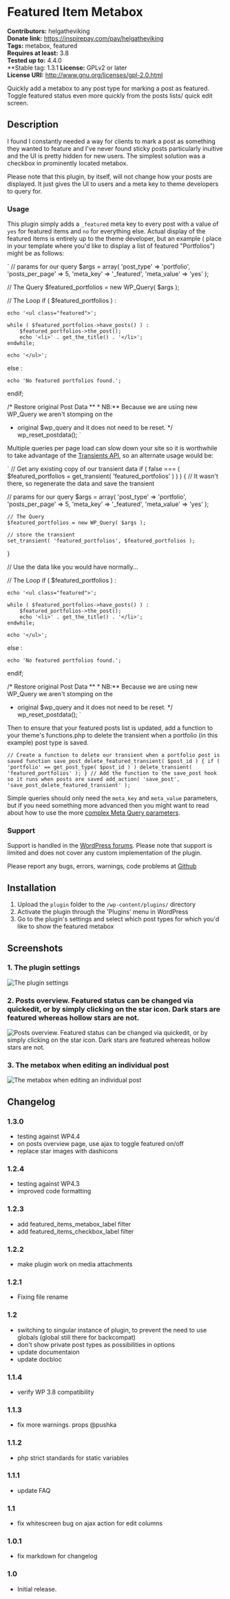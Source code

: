# Featured Item Metabox #
**Contributors:** helgatheviking  
**Donate link:** https://inspirepay.com/pay/helgatheviking  
**Tags:** metabox, featured  
**Requires at least:** 3.8  
**Tested up to:** 4.4.0    
**Stable tag: 1.3.1
**License:** GPLv2 or later  
**License URI:** http://www.gnu.org/licenses/gpl-2.0.html  

Quickly add a metabox to any post type for marking a post as featured.  Toggle featured status even more quickly from the posts lists/ quick edit screen.

## Description ##

I found I constantly needed a way for clients to mark a post as something they wanted to feature and I've never found sticky posts particularly inuitive and the UI is pretty hidden for new users.  The simplest solution was a checkbox in prominently located metabox.

Please note that this plugin, by itself, will not change how your posts are displayed.  It just gives the UI to users and a meta key to theme developers to query for.

### Usage ###

This plugin simply adds a `_featured` meta key to every post with a value of `yes` for featured items and `no` for everything else.  Actual display of the featured items is entirely up to the theme developer, but an example ( place in your template where you'd like to display a list of featured "Portfolios") might be as follows:

`
// params for our query
$args = array(
	'post_type' => 'portfolio',
   'posts_per_page'  => 5,
   'meta_key'        => '_featured',
   'meta_value'      => 'yes'
);

// The Query
$featured_portfolios = new WP_Query( $args );

// The Loop
if ( $featured_portfolios ) :

	echo '<ul class="featured">';

	while ( $featured_portfolios->have_posts() ) :
		$featured_portfolios->the_post();
		echo '<li>' . get_the_title() . '</li>';
	endwhile;

	echo '</ul>';

else :

	echo 'No featured portfolios found.';

endif;

/* Restore original Post Data
** * NB:** Because we are using new WP_Query we aren't stomping on the  
 * original $wp_query and it does not need to be reset.
*/
wp_reset_postdata();
`

Multiple queries per page load can slow down your site so it is worthwhile to take advantage of the [Transients API](http://codex.wordpress.org/Transients_API), so an alternate usage would be:

`
// Get any existing copy of our transient data
if ( false === ( $featured_portfolios = get_transient( 'featured_portfolios' ) ) ) {
    // It wasn't there, so regenerate the data and save the transient

   // params for our query
	$args = array(
		'post_type' => 'portfolio',
	   'posts_per_page'  => 5,
	   'meta_key'        => '_featured',
	   'meta_value'      => 'yes'
	);

	// The Query
	$featured_portfolios = new WP_Query( $args );

	// store the transient
	set_transient( 'featured_portfolios', $featured_portfolios );

}

// Use the data like you would have normally...

// The Loop
if ( $featured_portfolios ) :

	echo '<ul class="featured">';

	while ( $featured_portfolios->have_posts() ) :
		$featured_portfolios->the_post();
		echo '<li>' . get_the_title() . '</li>';
	endwhile;

	echo '</ul>';

else :

	echo 'No featured portfolios found.';

endif;

/* Restore original Post Data
** * NB:** Because we are using new WP_Query we aren't stomping on the  
 * original $wp_query and it does not need to be reset.
*/
wp_reset_postdata();
`

Then to ensure that your featured posts list is updated, add a function to your theme's functions.php to delete the transient when a portfolio (in this example) post type is saved.

`
// Create a function to delete our transient when a portfolio post is saved
function save_post_delete_featured_transient( $post_id ) {
   if ( 'portfolio' == get_post_type( $post_id ) )
   	delete_transient( 'featured_portfolios' );
}
// Add the function to the save_post hook so it runs when posts are saved
add_action( 'save_post', 'save_post_delete_featured_transient' );
`

Simple queries should only need the `meta_key` and `meta_value` parameters, but if you need something more advanced then you might want to read about how to use the more [complex Meta Query parameters](http://scribu.net/wordpress/advanced-metadata-queries.html).

### Support ###

Support is handled in the [WordPress forums](http://wordpress.org/support/plugin/featured-item-metabox).  Please note that support is limited and does not cover any custom implementation of the plugin. 

Please report any bugs, errors, warnings, code problems at [Github](https://github.com/helgatheviking/Featured-Item-Metabox/issues)

## Installation ##

1. Upload the `plugin` folder to the `/wp-content/plugins/` directory
2. Activate the plugin through the 'Plugins' menu in WordPress
3. Go to the plugin's settings and select which post types for which you'd like to show the featured metabox

## Screenshots ##

### 1. The plugin settings ###
![The plugin settings](http://s.wordpress.org/extend/plugins/featured-item-metabox/screenshot-1.png)

### 2. Posts overview. Featured status can be changed via quickedit, or by simply clicking on the star icon.  Dark stars are featured whereas hollow stars are not. ###
![Posts overview. Featured status can be changed via quickedit, or by simply clicking on the star icon.  Dark stars are featured whereas hollow stars are not.](http://s.wordpress.org/extend/plugins/featured-item-metabox/screenshot-2.png)

### 3. The metabox when editing an individual post ###
![The metabox when editing an individual post](http://s.wordpress.org/extend/plugins/featured-item-metabox/screenshot-3.png)


## Changelog ##

### 1.3.0 ###
* testing against WP4.4
* on posts overview page, use ajax to toggle featured on/off
* replace star images with dashicons

### 1.2.4 ###
* testing against WP4.3
* improved code formatting

### 1.2.3 ###
* add featured_items_metabox_label filter
* add featured_items_checkbox_label filter

### 1.2.2 ###
* make plugin work on media attachments

### 1.2.1 ###
* Fixing file rename

### 1.2 ###
* switching to singular instance of plugin, to prevent the need to use globals (global still there for backcompat)
* don't show private post types as possibilities in options 
* update documentaion
* update docbloc

### 1.1.4 ###
* verify WP 3.8 compatibility

### 1.1.3 ###
* fix more warnings. props @pushka

### 1.1.2 ###
* php strict standards for static variables

### 1.1.1 ###
* update FAQ

### 1.1 ###
* fix whitescreen bug on ajax action for edit columns

### 1.0.1 ###
* fix markdown for changelog

### 1.0 ###
* Initial release.